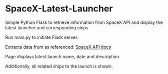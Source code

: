 # SpaceX-Latest-Launcher
Simple Python Flask to retrieve information from SpaceX API and display the latest launcher and corresponding ships

Run main.py to initiate Flask server.

Extracts data from as referenced: [SpaceX API docs](https://github.com/r-spacex/SpaceX-API/blob/master/docs/v4/README.md)

Page displays latest launch name, date and description.

Additionally, all related ships to the launch is shown.
